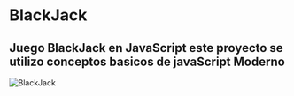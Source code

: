 # BlackJack
## Juego BlackJack en JavaScript este proyecto se utilizo conceptos basicos de javaScript Moderno

![BlackJack](https://www.comeon.com/go/wp-content/uploads/2020/01/Blackjack-icon.png)
